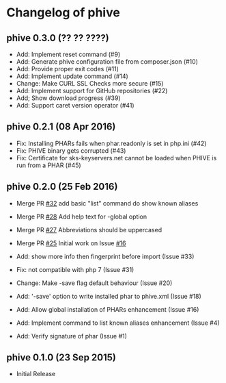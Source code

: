 # Changelog of phive

## phive 0.3.0 (?? ?? ????)

* Add: Implement reset command (#9)
* Add: Generate phive configuration file from composer.json (#10)
* Add: Provide proper exit codes (#11)
* Add: Implement update command (#14)
* Change: Make CURL SSL Checks more secure (#15)
* Add: Implement support for GitHub repositories (#22)
* Add; Show download progress (#39)
* Add: Support caret version operator (#41)

## phive 0.2.1 (08 Apr 2016)

* Fix: Installing PHARs fails when phar.readonly is set in php.ini (#42)
* Fix: PHIVE binary gets corrupted (#43)
* Fix: Certificate for sks-keyservers.net cannot be loaded when PHIVE is run from a PHAR (#45)

## phive 0.2.0 (25 Feb 2016)

* Merge PR [#32](https://github.com/phar-io/phive/pull/32) add basic "list" command do show known aliases
* Merge PR [#28](https://github.com/phar-io/phive/pull/28) Add help text for -global option
* Merge PR [#27](https://github.com/phar-io/phive/pull/27) Abbreviations should be uppercased
* Merge PR [#25](https://github.com/phar-io/phive/pull/25) Initial work on Issue [#16](https://github.com/phar-io/phive/issues/16)

* Add: show more info then fingerprint before import (Issue #33)
* Fix: not compatible with php 7 (Issue #31)
* Change: Make -save flag default behaviour (Issue #20)
* Add: '-save' option to write installed phar to phive.xml (Issue #18)
* Add: Allow global installation of PHARs enhancement (Issue #16)
* Add: Implement command to list known aliases enhancement (Issue #4)
* Add: Verify signature of phar (Issue #1) 

## phive 0.1.0 (23 Sep 2015)

* Initial Release

